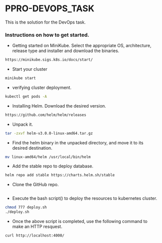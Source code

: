# PPRO-DEVOPS_TASK
This is the solution for the DevOps task.

### Instructions on how to get started.

- Getting started on MiniKube. Select the appropriate OS, architecture, release type and installer and download the binaries.
```sh
https://minikube.sigs.k8s.io/docs/start/
```

- Start your cluster
```sh
minikube start
```

- verifying cluster deployment.
```sh
kubectl get pods -A
```

- Installing Helm.
 Download the desired version.
```sh
https://github.com/helm/helm/releases
```

- Unpack it.
```sh
tar -zxvf helm-v3.0.0-linux-amd64.tar.gz
```

- Find the helm binary in the unpacked directory, and move it to its desired destination.
```sh
mv linux-amd64/helm /usr/local/bin/helm
```

- Add the stable repo to deploy database.
```sh
helm repo add stable https://charts.helm.sh/stable
```

- Clone the GitHub repo.
```sh
```

- Execute the bash script() to deploy the resources to kubernetes cluster.
```sh
chmod 777 deploy.sh
./deploy.sh
```

- Once the above script is completed, use the following command to make an HTTP resquest.
```sh
curl http://localhost:4000/
```
